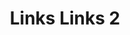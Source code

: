 ---
title:  "Links Links 2"
category: stitches
description: "This is a test."
published: true
js_gist: "5071ecbcf973c55eb565afd9e57bb671"
knitout_gist: "8d7227e16883f618a6bea46d3e486896"
image: "assets/images/20190313_203542.jpg"
---